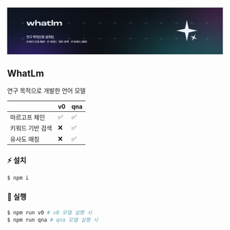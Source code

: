 ![cover](./assets/cover.png)

## WhatLm

연구 목적으로 개발한 언어 모델

|                  | v0  | qna |
| ---------------- | --- | --- |
| 마르고프 체인    | ✅  | ✅  |
| 키워드 기반 검색 | ❌  | ✅  |
| 유사도 매칭      | ❌  | ✅  |

### ⚡️ 설치

```bash
$ npm i
```

### 🚀 실행

```bash
$ npm run v0 # v0 모델 실행 시
$ npm run qna # qna 모델 실행 시
```
